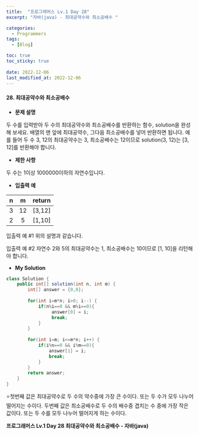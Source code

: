 ```yaml
---
title:  "프로그래머스 Lv.1 Day 28"
excerpt: "자바(java) - 최대공약수와 최소공배수 "

categories:
  - Programmers
tags:
  - [Blog]

toc: true
toc_sticky: true
 
date: 2022-12-06
last_modified_at: 2022-12-06
---
```


#### 28. 최대공약수와 최소공배수


- **문제 설명** 

두 수를 입력받아 두 수의 최대공약수와 최소공배수를 반환하는 함수, solution을 완성해 보세요. 배열의 맨 앞에 최대공약수, 그다음 최소공배수를 넣어 반환하면 됩니다. 예를 들어 두 수 3, 12의 최대공약수는 3, 최소공배수는 12이므로 solution(3, 12)는 [3, 12]를 반환해야 합니다.

- **제한 사항**

두 수는 1이상 1000000이하의 자연수입니다.

- **입출력 예**

|**n**|**m**|**return**|
|:---:|:---:|:---:|
|3|12|[3,12]|
|2|5|[1,10]|

입출력 예 #1
위의 설명과 같습니다.

입출력 예 #2
자연수 2와 5의 최대공약수는 1, 최소공배수는 10이므로 [1, 10]을 리턴해야 합니다.


- **My Solution**

```java
class Solution {
    public int[] solution(int n, int m) {
        int[] answer = {0,0};
        
        for(int i=m*n; i>0; i--) {
            if(n%i==0 && m%i==0){
                 answer[0] = i;
                 break;
            }
        }
        
        for(int i=m; i<=m*n; i++) {
            if(i%n==0 && i%m==0){
                answer[1] = i;
                break;
            }
        }
        return answer;
    }
}
```

⭐첫번째 값은 최대공약수로 두 수의 약수중에 가장 큰 수이다. 또는 두 수가 모두 나누어 떨어지는 수이다. 두번째 값은 최소공배수로 두 수의 배수중 겹치는 수 중에 가장 작은 값이다. 또는 두 수를 모두 나누어 떨어지게 하는 수이다.


**프로그래머스 Lv.1 Day 28 최대공약수와 최소공배수 - 자바(java)**